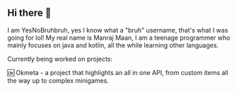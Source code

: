 ## Hi there 👋

I am YesNoBruhbruh, yes I know what a "bruh" username, that's what I was going for lol!
My real name is Manraj Maan, I am a teenage programmer who mainly focuses on java and kotlin, all the while learning other languages.

Currently being worked on projects:

:ok: Okmeta - a project that highlights an all in one API, from custom items all the way up to complex minigames.
